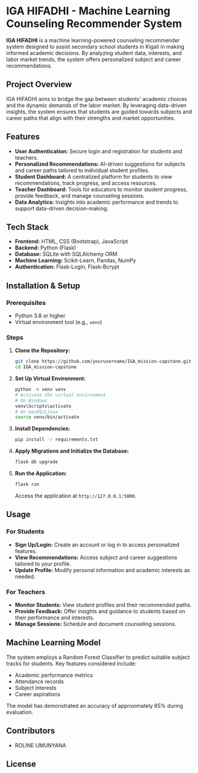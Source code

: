 # IGA HIFADHI - Machine Learning Counseling Recommender System

**IGA HIFADHI** is a machine learning-powered counseling recommender system designed to assist secondary school students in Kigali in making informed academic decisions. By analyzing student data, interests, and labor market trends, the system offers personalized subject and career recommendations.

## Project Overview

IGA HIFADHI aims to bridge the gap between students' academic choices and the dynamic demands of the labor market. By leveraging data-driven insights, the system ensures that students are guided towards subjects and career paths that align with their strengths and market opportunities.

## Features

- **User Authentication:** Secure login and registration for students and teachers.
- **Personalized Recommendations:** AI-driven suggestions for subjects and career paths tailored to individual student profiles.
- **Student Dashboard:** A centralized platform for students to view recommendations, track progress, and access resources.
- **Teacher Dashboard:** Tools for educators to monitor student progress, provide feedback, and manage counseling sessions.
- **Data Analytics:** Insights into academic performance and trends to support data-driven decision-making.

## Tech Stack

- **Frontend:** HTML, CSS (Bootstrap), JavaScript
- **Backend:** Python (Flask)
- **Database:** SQLite with SQLAlchemy ORM
- **Machine Learning:** Scikit-Learn, Pandas, NumPy
- **Authentication:** Flask-Login, Flask-Bcrypt

## Installation & Setup

### Prerequisites

- Python 3.8 or higher
- Virtual environment tool (e.g., `venv`)

### Steps

1. **Clone the Repository:**
   ```bash
   git clone https://github.com/yourusername/IGA_mission-capstone.git
   cd IGA_mission-capstone
   ```

2. **Set Up Virtual Environment:**
   ```bash
   python -m venv venv
   # Activate the virtual environment
   # On Windows
   venv\Scripts\activate
   # On macOS/Linux
   source venv/bin/activate
   ```

3. **Install Dependencies:**
   ```bash
   pip install -r requirements.txt
   ```

4. **Apply Migrations and Initialize the Database:**
   ```bash
   flask db upgrade
   ```

5. **Run the Application:**
   ```bash
   flask run
   ```
   Access the application at `http://127.0.0.1:5000`.

## Usage

### For Students

- **Sign Up/Login:** Create an account or log in to access personalized features.
- **View Recommendations:** Access subject and career suggestions tailored to your profile.
- **Update Profile:** Modify personal information and academic interests as needed.

### For Teachers

- **Monitor Students:** View student profiles and their recommended paths.
- **Provide Feedback:** Offer insights and guidance to students based on their performance and interests.
- **Manage Sessions:** Schedule and document counseling sessions.

## Machine Learning Model

The system employs a Random Forest Classifier to predict suitable subject tracks for students. Key features considered include:

- Academic performance metrics
- Attendance records
- Subject interests
- Career aspirations

The model has demonstrated an accuracy of approximately 85% during evaluation.


## Contributors

- ROLINE UMUNYANA

## License

